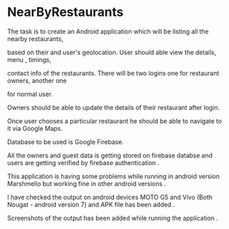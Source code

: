 # NearByRestaurants

The task is to create an Android application which will be listing all the nearby restaurants,

based on their and user's geolocation. User should able view the details, menu , timings,

contact info of the restaurants. There will be two logins one for restaurant owners, another one

for normal user.

Owners should be able to update the details of their restaurant after login.

Once user chooses a particular restaurant he should be able to navigate to it via Google Maps.

Database to be used is Google Firebase.

   All the owners and guest data is getting stored on firebase databse and users are getting verified by firebase authentication .
   
   This application is having some problems while running in android version Marshmello but working fine in other android versions .
   
   I have checked the output on android devices MOTO G5 and Vivo (Both Nougat - android version 7) and APK file has been added .
   
   Screenshots of the output has been added while running the application .
